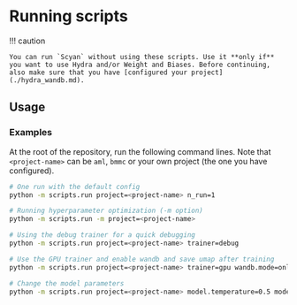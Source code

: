 # Running scripts

!!! caution

    You can run `Scyan` without using these scripts. Use it **only if** you want to use Hydra and/or Weight and Biases. Before continuing, also make sure that you have [configured your project](./hydra_wandb.md).

## Usage

### Examples

At the root of the repository, run the following command lines.
Note that `<project-name>` can be `aml`, `bmmc` or your own project (the one you have configured).

```bash
# One run with the default config
python -m scripts.run project=<project-name> n_run=1

# Running hyperparameter optimization (-m option)
python -m scripts.run -m project=<project-name>

# Using the debug trainer for a quick debugging
python -m scripts.run project=<project-name> trainer=debug

# Use the GPU trainer and enable wandb and save umap after training
python -m scripts.run project=<project-name> trainer=gpu wandb.mode=online wandb.save_umap=true

# Change the model parameters
python -m scripts.run project=<project-name> model.temperature=0.5 model.prior_std=0.3
```
